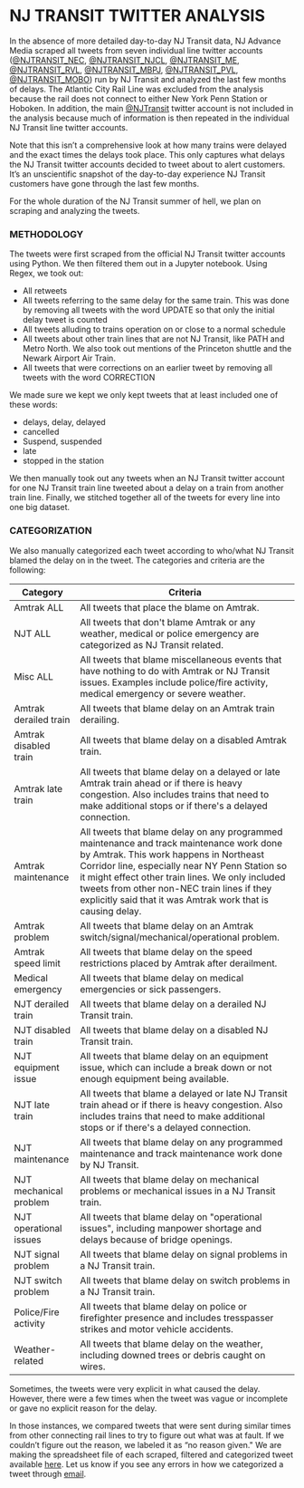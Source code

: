 # NJ TRANSIT TWITTER ANALYSIS
In the absence of more detailed day-to-day NJ Transit data, NJ Advance Media scraped all tweets from seven individual line twitter accounts ([@NJTRANSIT_NEC](https://twitter.com/NJTRANSIT_NEC), [@NJTRANSIT_NJCL](https://twitter.com/NJTRANSIT_NJCL), [@NJTRANSIT_ME](https://twitter.com/NJTRANSIT_ME), [@NJTRANSIT_RVL](https://twitter.com/NJTRANSIT_RVL), [@NJTRANSIT_MBPJ](https://twitter.com/NJTRANSIT_MBPJ), [@NJTRANSIT_PVL](https://twitter.com/NJTRANSIT_PVL), [@NJTRANSIT_MOBO](https://twitter.com/NJTRANSIT_MOBO)) run by NJ Transit and analyzed the last few months of delays. The Atlantic City Rail Line was excluded from the analysis because the rail does not connect to either New York Penn Station or Hoboken. In addition, the main [@NJTransit](https://twitter.com/njtransit) twitter account is not included in the analysis because much of information is then repeated in the individual NJ Transit line twitter accounts.
 
Note that this isn’t a comprehensive look at how many trains were delayed and the exact times the delays took place. This only captures what delays the NJ Transit twitter accounts decided to tweet about to alert customers. It’s an unscientific snapshot of the day-to-day experience NJ Transit customers have gone through the last few months.
 
For the whole duration of the NJ Transit summer of hell, we plan on scraping and analyzing the tweets.
 
### METHODOLOGY
 
The tweets were first scraped from the official NJ Transit twitter accounts using Python. We then filtered them out in a Jupyter notebook. Using Regex, we took out:
 
* All retweets
* All tweets referring to the same delay for the same train. This was done by removing all tweets with the word UPDATE so that only the initial delay tweet is counted
* All tweets alluding to trains operation on or close to a normal schedule
* All tweets about other train lines that are not NJ Transit, like PATH and Metro North. We also took out mentions of the Princeton shuttle and the Newark Airport Air Train.
* All tweets that were corrections on an earlier tweet by removing all tweets with the word CORRECTION
 
We made sure we kept we only kept tweets that at least included one of these words:
 
* delays, delay, delayed
* cancelled
* Suspend, suspended
* late 
* stopped in the station
 
We then manually took out any tweets when an NJ Transit twitter account for one NJ Transit train line tweeted about a delay on a train from another train line. Finally, we stitched together all of the tweets for every line into one big dataset. 

### CATEGORIZATION
 
We also manually categorized each tweet according to who/what NJ Transit blamed the delay on in the tweet. The categories and criteria are the following:

| Category   |      Criteria      | 
|----------|-------------|
| Amtrak ALL |  All tweets that place the blame on Amtrak.|
| NJT ALL |  All tweets that don't blame Amtrak or any weather, medical or police emergency are categorized as NJ Transit related.|
| Misc ALL |  All tweets that blame miscellaneous events that have nothing to do with Amtrak or NJ Transit issues. Examples include police/fire activity, medical emergency or severe weather. |
| Amtrak derailed train |  All tweets that blame delay on an Amtrak train derailing. |
| Amtrak disabled train |  All tweets that blame delay on a disabled Amtrak train. |
| Amtrak late train |  All tweets that blame delay on a delayed or late Amtrak train ahead or if there is heavy congestion. Also includes trains that need to make additional stops or if there's a delayed connection. |
| Amtrak maintenance |  All tweets that blame delay on any programmed maintenance and track maintenance work done by Amtrak. This work happens in Northeast Corridor line, especially near NY Penn Station so it might effect other train lines. We only included tweets from other non-NEC train lines if they explicitly said that it was Amtrak work that is causing delay. |
| Amtrak problem |  All tweets that blame delay on an Amtrak switch/signal/mechanical/operational problem. |
| Amtrak speed limit |  All tweets that blame delay on the speed restrictions placed by Amtrak after derailment. |
| Medical emergency |  All tweets that blame delay on medical emergencies or sick passengers. |
| NJT derailed train |  All tweets that blame delay on a derailed NJ Transit train. |
| NJT disabled train |  All tweets that blame delay on a disabled NJ Transit train. |
| NJT equipment issue |  All tweets that blame delay on an equipment issue, which can include a break down or not enough equipment being available. |
| NJT late train |  All tweets that blame a delayed or late NJ Transit train ahead or if there is heavy congestion. Also includes trains that need to make additional stops or if there's a delayed connection. |
| NJT maintenance |  All tweets that blame delay on any programmed maintenance and track maintenance work done by NJ Transit. |
| NJT mechanical problem |  All tweets that blame delay on mechanical problems or mechanical issues in a NJ Transit train. |
| NJT operational issues |  All tweets that blame delay on "operational issues", including manpower shortage and delays because of bridge openings. |
| NJT signal problem |  All tweets that blame delay on signal problems in a NJ Transit train. |
| NJT switch problem |  All tweets that blame delay on switch problems in a NJ Transit train. |
| Police/Fire activity |  All tweets that blame delay on police or firefighter presence and includes tresspasser strikes and motor vehicle accidents. |
| Weather-related |  All tweets that blame delay on the weather, including downed trees or debris caught on wires. |

Sometimes, the tweets were very explicit in what caused the delay. However, there were a few times when the tweet was vague or incomplete or gave no explicit reason for the delay.

In those instances, we compared tweets that were sent during similar times from other connecting rail lines to try to figure out what was at fault. If we couldn’t figure out the reason, we labeled it as “no reason given." We are making the spreadsheet file of each scraped, filtered and categorized tweet available [here](https://github.com/CarlaAstudillo/NJ_Transit_Twitter_Analysis/blob/master/all_NJT_delay_march_april_may.csv). Let us know if you see any errors in how we categorized a tweet through [email](castudillo@njadvancemedia.com).
